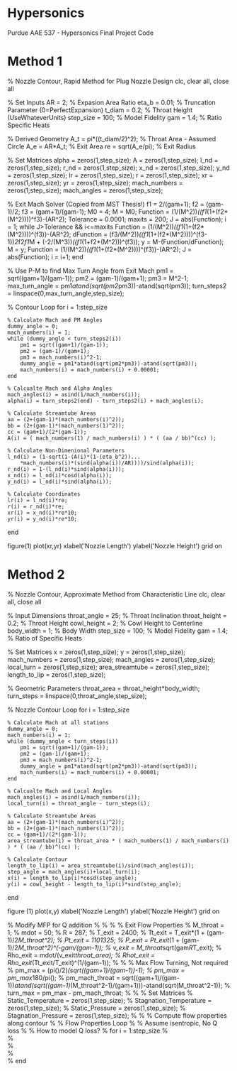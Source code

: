 # Hypersonics
Purdue AAE 537 - Hypersonics Final Project Code

# Method 1
% Nozzle Contour, Rapid Method for Plug Nozzle Design
clc, clear all, close all

% Set Inputs
AR = 2;           % Expasion Area Ratio
eta_b = 0.01;     % Truncation Parameter (0=PerfectExpansion)
t_diam = 0.2;     % Throat Height (UseWhateverUnits)
step_size = 100;  % Model Fidelity
gam = 1.4;        % Ratio Specific Heats
 
% Derived Geometry
A_t = pi*((t_diam/2)^2);    % Throat Area - Assumed Circle
A_e = AR*A_t;               % Exit Area
re = sqrt(A_e/pi);          % Exit Radius

% Set Matrices
alpha = zeros(1,step_size);
A = zeros(1,step_size);
l_nd = zeros(1,step_size);
r_nd = zeros(1,step_size);
x_nd = zeros(1,step_size);
y_nd = zeros(1,step_size);
lr = zeros(1,step_size);
r = zeros(1,step_size);
xr = zeros(1,step_size);
yr = zeros(1,step_size);
mach_numbers = zeros(1,step_size);
mach_angles = zeros(1,step_size);

% Exit Mach Solver (Copied from MST Thesis!)
f1 = 2/(gam+1);
f2 = (gam-1)/2;
f3 = (gam+1)/(gam-1);
M0 = 4;
M = M0;
Function = (1/(M^2))*((f1*(1+(f2*(M^2))))^f3)-(AR^2);
Tolerance = 0.0001;
maxits = 200;
J = abs(Function);
i = 1;
while J>Tolerance && i<=maxits
    Function = (1/(M^2))*((f1*(1+(f2*(M^2))))^(f3))-(AR^2);
    dFunction = (f3/(M^2))*((f1*(1+(f2*(M^2))))^(f3-1))*2*f2*f1*M + (-2/(M^3))*((f1*(1+f2*(M^2)))^(f3));
    y = M-(Function/dFunction);
    M = y;
    Function = (1/(M^2))*((f1*(1+(f2*(M^2))))^(f3))-(AR^2);
    J = abs(Function);
    i = i+1;
end

% Use P-M to find Max Turn Angle from Exit Mach
pm1 = sqrt((gam+1)/(gam-1));
pm2 = (gam-1)/(gam+1);
pm3 = M^2-1;           
max_turn_angle = pm1*atand(sqrt(pm2*pm3))-atand(sqrt(pm3));
turn_steps2 = linspace(0,max_turn_angle,step_size);

% Contour Loop
for i = 1:step_size
    
    % Calculate Mach and PM Angles
    dummy_angle = 0;
    mach_numbers(i) = 1;
    while (dummy_angle < turn_steps2(i))
        pm1 = sqrt((gam+1)/(gam-1));
        pm2 = (gam-1)/(gam+1);
        pm3 = mach_numbers(i)^2-1;           
        dummy_angle = pm1*atand(sqrt(pm2*pm3))-atand(sqrt(pm3));
        mach_numbers(i) = mach_numbers(i) + 0.00001;
    end
    
    % Calcualte Mach and Alpha Angles
    mach_angles(i) = asind(1/mach_numbers(i));
    alpha(i) = turn_steps2(end) - turn_steps2(i) + mach_angles(i);
    
    % Calculate Streamtube Areas
    aa = (2+(gam-1)*(mach_numbers(i)^2));
    bb = (2+(gam-1)*(mach_numbers(1)^2));
    cc = (gam+1)/(2*(gam-1));
    A(i) = ( mach_numbers(1) / mach_numbers(i) ) * ( (aa / bb)^(cc) );
    
    % Calculate Non-Dimenional Parameters
    l_nd(i) = (1-sqrt(1-(A(i)*(1-(eta_b^2))...
        *mach_numbers(i)*(sind(alpha(i))/AR))))/sind(alpha(i));
    r_nd(i) = 1-(l_nd(i)*sind(alpha(i)));
    x_nd(i) = l_nd(i)*cosd(alpha(i));
    y_nd(i) = l_nd(i)*sind(alpha(i));
    
    % Calculate Coordinates
    lr(i) = l_nd(i)*re;
    r(i) = r_nd(i)*re;
    xr(i) = x_nd(i)*re*10;
    yr(i) = y_nd(i)*re*10;
    
end

figure(1)
plot(xr,yr)
xlabel('Nozzle Length')
ylabel('Nozzle Height')
grid on


# Method 2
% Nozzle Contour, Approximate Method from Characteristic Line
clc, clear all, close all

% Input Dimensions
throat_angle = 25;      % Throat Inclination
throat_height = 0.2;    % Throat Height
cowl_height = 2;        % Cowl Height to Centerline
body_width = 1;         % Body Width
step_size = 100;        % Model Fidelity
gam = 1.4;              % Ratio of Specific Heats

% Set  Matrices
x = zeros(1,step_size);
y = zeros(1,step_size);
mach_numbers = zeros(1,step_size);
mach_angles = zeros(1,step_size);
local_turn = zeros(1,step_size);
area_streamtube = zeros(1,step_size);
length_to_lip = zeros(1,step_size);

% Geometric Parameters
throat_area = throat_height*body_width;
turn_steps = linspace(0,throat_angle,step_size);

% Nozzle Contour Loop
for i = 1:step_size
    
    % Calculate Mach at all stations
    dummy_angle = 0;
    mach_numbers(i) = 1;
    while (dummy_angle < turn_steps(i))
        pm1 = sqrt((gam+1)/(gam-1));
        pm2 = (gam-1)/(gam+1);
        pm3 = mach_numbers(i)^2-1;           
        dummy_angle = pm1*atand(sqrt(pm2*pm3))-atand(sqrt(pm3));
        mach_numbers(i) = mach_numbers(i) + 0.00001;
    end
    
    % Calcualte Mach and Local Angles
    mach_angles(i) = asind(1/mach_numbers(i));
    local_turn(i) = throat_angle - turn_steps(i);
    
    % Calculate Streamtube Areas
    aa = (2+(gam-1)*(mach_numbers(i)^2));
    bb = (2+(gam-1)*(mach_numbers(1)^2));
    cc = (gam+1)/(2*(gam-1));
    area_streamtube(i) = throat_area * ( mach_numbers(1) / mach_numbers(i) ) * ( (aa / bb)^(cc) );
    
    % Calculate Contour
    length_to_lip(i) = area_streamtube(i)/sind(mach_angles(i));
    step_angle = mach_angles(i)+local_turn(i);
    x(i) = length_to_lip(i)*cosd(step_angle);
    y(i) = cowl_height - length_to_lip(i)*sind(step_angle);
    
end

figure (1)
plot(x,y)
xlabel('Nozzle Length')
ylabel('Nozzle Height')
grid on


% Modify MFP for Q addition
% 
% 
% % Exit Flow Properties
% M_throat = 1;
% mdot = 50;
% R = 287;
% T_exit = 2400;
% Tt_exit = T_exit*(1 + (gam-1)/2*M_throat^2);
% Pt_exit = 1101325;
% P_exit = Pt_exit*(1 + (gam-1)/2*M_throat^2)^(-gam/(gam-1));
% v_exit = M_throat*sqrt(gam*R*T_exit);
% Rho_exit = mdot/(v_exit*throat_area);
% Rhot_exit = Rho_exit*(Tt_exit/T_exit)^(1/(gam-1));
% 
% % Max Flow Turning, Not required
% pm_max = (pi()/2)*(sqrt((gam+1)/(gam-1))-1);
% pm_max = pm_max*180/pi();
% pm_mach_throat = sqrt((gam+1)/(gam-1))*atand(sqrt((gam-1)*(M_throat^2-1)/(gam+1)))-atand(sqrt(M_throat^2-1));
% turn_max = pm_max - pm_mach_throat;
% 
% % Set Matrices
% Static_Temperature = zeros(1,step_size);
% Stagnation_Temperature = zeros(1,step_size);
% Static_Pressure = zeros(1,step_size);
% Stagnation_Pressure = zeros(1,step_size);
% 
% % Compute flow properties along contour
% % Flow Properties Loop
% % Assume isentropic, No Q loss
% % How to model Q loss?
% for i = 1:step_size
%     
%     
%     
%     
% end







